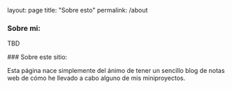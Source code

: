 layout: page
title: "Sobre esto"
permalink: /about

### Sobre mi:

TBD

### Sobre este sitio:

Esta página nace simplemente del ánimo de tener un sencillo blog de notas web de cómo he llevado a cabo alguno de mis miniproyectos.
